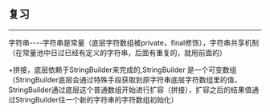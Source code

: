 ## 复习

--------

字符串----字符串是常量（底层字符数组被private，final修饰），字符串共享机制（在常量池中日过已经有定义的字符串，后面有重复的，就用前面的）

+拼接，底层依赖于StringBuilder来完成的,StringBuilder 是一个可变数组（StringBuilder底层会通过特殊手段获取到原字符串底层字符数组里的值，StringBuilder通过底层这个普通数组开始进行扩容（拼接），扩容之后的结果值通过StringBuilder往一个新的字符串的字符数组初始化）






